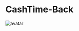 # CashTime-Back
![avatar](https://github.com/GevorgKartshikyan/CashTime-Back/assets/118137697/d3858499-015b-49d4-a369-52b9d71967e5)
